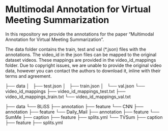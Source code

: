 # Multimodal Annotation for Virtual Meeting Summarization

In this repository we provide the annotations for the paper “Multimodal Annotation for Virtual Meeting Summarization”.

The data folder contains the train, test and val (*.json) files with the annotations. The video_id in the json files can be mapped to the original dataset videos. These mappings are provided in the video_id_mappings folder. Due to copyright issues, we are unable to provide the original video data, however you can contact the authors to download it, inline with their terms and agreement.

├── data
│   ├── test.json
│   ├── train.json
│   └── val.json
└── video_id_mappings
    ├── video_id_mappings_test.txt
    ├── video_id_mappings_train.txt
    └── video_id_mappings_val.txt


 ├── data
     └── BLiSS
         ├── annotation
         ├── feature
     └── CNN
         ├── annotation
         ├── feature
     └── Daily_Mail
         ├── annotation
         ├── feature
     └── SumMe
         ├── caption
         ├── feature
         ├── splits.yml
     └── TVSum
         ├── caption
         ├── feature
         ├── splits.yml
